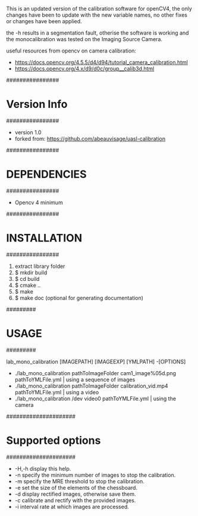 
This is an updated version of the calibration software for openCV4, the only changes have been to update with the new variable names, no other fixes or changes have been applied.

the -h results in a segmentation fault, otherise the software is working and the monocalibration was tested on the Imaging Source Camera.

useful resources from opencv on camera calibration:
- https://docs.opencv.org/4.5.5/d4/d94/tutorial_camera_calibration.html
- https://docs.opencv.org/4.x/d9/d0c/group__calib3d.html

################
# Version Info #
################

- version 1.0
- forked from:
	https://github.com/abeauvisage/uasl-calibration

################
# DEPENDENCIES #
################

- Opencv 4 minimum

################
# INSTALLATION #
################

1. extract library folder
2. $ mkdir build
3. $ cd build
4. $ cmake ..
5. $ make
7. $ make doc (optional for generating documentation)

#########
# USAGE #
#########

lab_mono_calibration [IMAGEPATH] [IMAGEEXP] [YMLPATH] -[OPTIONS]

- ./lab_mono_calibration pathToImageFolder cam1_image%05d.png pathToYMLFile.yml       | using a sequence of images
- ./lab_mono_calibration pathToImageFolder calibration_vid.mp4 pathToYMLFile.yml      | using a video
- ./lab_mono_calibration /dev video0 pathToYMLFile.yml                                | using the camera
 
#####################
# Supported options #
#####################

- -H,-h  display this help.
- -n     specify the minimum number of images to stop the calibration.
- -m     specify the MRE threshold to stop the calibration.
- -e     set the size of the elements of the chessboard.
- -d     display rectified images, otherwise save them.
- -c     calibrate and rectify with the provided images.
- -i     interval rate at which images are processed.
